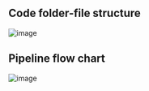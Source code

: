## Code folder-file structure 

![image](https://github.com/KrishnenduGhorui/Forecast-Demand-and-Supply/assets/77465776/8081d94e-4be6-44bd-8d0d-4886629706e3)


## Pipeline flow chart 

![image](https://github.com/KrishnenduGhorui/Forecast-Demand-and-Supply/assets/77465776/8d136134-4812-4220-9998-47cd1abdc925)


